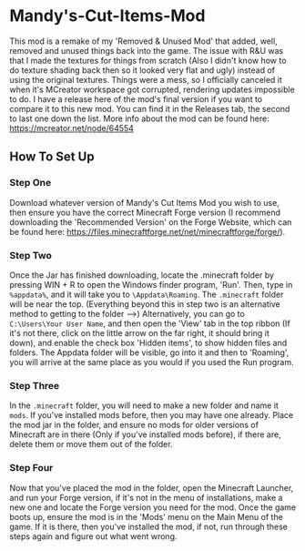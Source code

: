 # Mandy's-Cut-Items-Mod
This mod is a remake of my 'Removed & Unused Mod' that added, well, removed and unused things back into the game. The issue with R&U was that I made the textures for things from scratch (Also I didn't know how to do texture shading back then so it looked very flat and ugly) instead of using the original textures. Things were a mess, so I officially canceled it when it's MCreator workspace got corrupted, rendering updates impossible to do. I have a release here of the mod's final version if you want to compare it to this new mod. You can find it in the Releases tab, the second to last one down the list. More info about the mod can be found here: https://mcreator.net/node/64554


## How To Set Up

### Step One
  Download whatever version of Mandy's Cut Items Mod you wish to use, then ensure you have the correct Minecraft Forge version (I recommend downloading the 'Recommended Version' on the Forge Website, which can be found here: https://files.minecraftforge.net/net/minecraftforge/forge/).
      
### Step Two
  Once the Jar has finished downloading, locate the .minecraft folder by pressing WIN + R to open the Windows finder program, 'Run'. Then, type in `%appdata%`, and it will take you to `\Appdata\Roaming`. The `.minecraft` folder will be near the top. (Everything beyond this in step two is an alternative method to getting to the folder -->) Alternatively, you can go to `C:\Users\Your User Name`, and then open the 'View' tab in the top ribbon (If it's not there, click on the little arrow on the far right, it should bring it down), and enable the check box 'Hidden items', to show hidden files and folders. The Appdata folder will be visible, go into it and then to 'Roaming', you will arrive at the same place as you would if you used the Run program.
  
### Step Three
  In the `.minecraft` folder, you will need to make a new folder and name it `mods`. If you've installed mods before, then you may have one already. Place the mod jar in the folder, and ensure no mods for older versions of Minecraft are in there (Only if you've installed mods before), if there are, delete them or move them out of the folder.
  
### Step Four
  Now that you've placed the mod in the folder, open the Minecraft Launcher, and run your Forge version, if it's not in the menu of installations, make a new one and locate the Forge version you need for the mod. Once the game boots up, ensure the mod is in the 'Mods' menu on the Main Menu of the game. If it is there, then you've installed the mod, if not, run through these steps again and figure out what went wrong.
